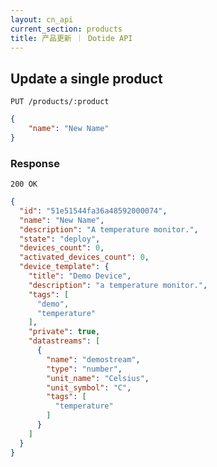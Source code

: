 ```yaml
---
layout: cn_api
current_section: products
title: 产品更新 ｜ Dotide API
---
```


## Update a single product

    PUT /products/:product

~~~json
{
    "name": "New Name"
}
~~~

### Response

    200 OK

~~~json
{
  "id": "51e51544fa36a48592000074",
  "name": "New Name",
  "description": "A temperature monitor.",
  "state": "deploy",
  "devices_count": 0,
  "activated_devices_count": 0,
  "device_template": {
    "title": "Demo Device",
    "description": "a temperature monitor.",
    "tags": [
      "demo",
      "temperature"
    ],
    "private": true,
    "datastreams": [
      {
        "name": "demostream",
        "type": "number",
        "unit_name": "Celsius",
        "unit_symbol": "C",
        "tags": [
          "temperature"
        ]
      }
    ]
  }
}
~~~
